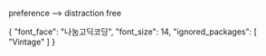 preference --> distraction free


{
	"font_face": "나눔고딕코딩",
	"font_size": 14,
	"ignored_packages":
	[
		"Vintage"
	]
}


